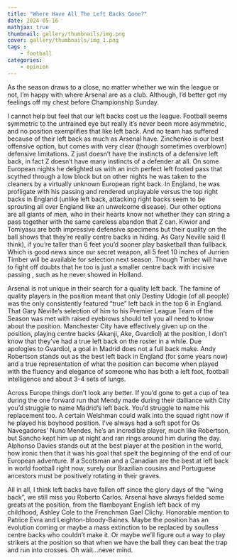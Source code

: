 ```yaml
---
title: "Where Have All The Left Backs Gone?"
date: 2024-05-16
mathjax: true
thumbnail: gallery/thumbnails/img.png
cover: gallery/thumbnails/img_1.png
tags : 
    - football
categories:
    - opinion
---
```


As the season draws to a close, no matter whether we win the league or not, I’m happy with where Arsenal are as a club. Although, I’d better get my feelings off my chest before Championship Sunday. 

I cannot help but feel that our left backs cost us the league. Football seems symmetric to the untrained eye but really it’s never been more asymmetric, and no position exemplifies that like left back. And no team has suffered because of their left back as much as Arsenal have. Zinchenko is our best offensive option, but comes with very clear (though sometimes overblown) defensive limitations. Z just doesn’t have the instincts of a defensive left back, in fact Z doesn’t have many instincts of a defender at all. On some European nights he delighted us with an inch perfect left footed pass that scythed through a low block but on other nights he was taken to the cleaners by a virtually unknown European right back. In England, he was profligate with his passing and rendered unplayable versus the top right backs in England (unlike left back, attacking right backs seem to be sprouting all over England like an unwelcome disease). Our other options are all giants of men, who in their hearts know not whether they can string a pass together with the same careless abandon that Z can. Kiwior and Tomiyasu are both impressive defensive specimens but their quality on the ball shows that they’re really centre backs in hiding. As Gary Neville said (I think), if you’re taller than 6 feet you’d sooner play basketball than fullback. Which is good news since our secret weapon, all 5 feet 10 inches of Jurrien Timber will be available for selection next season. Though Timber will have to fight off doubts that he too is just a smaller centre back with incisive passing , such as he never showed in Holland. 

Arsenal is not unique in their search for a quality left back. The famine of quality players in the position meant that only Destiny Udogie (of all people) was the only consistently featured “true” left back in the top 6 in England. That Gary Neville’s selection of him to his Premier League Team of the Season was met with raised eyebrows should tell you all need to know about the position. Manchester City have effectively given up on the position, playing centre backs (Akanji, Ake, Gvardiol) at the position, I don’t know that they’ve had a true left back on the roster in a while. Due apologies to Gvardiol, a goal in Madrid does not a full back make. Andy Robertson stands out as the best left back in England (for some years now) and a true representation of what the position can become when played with the fluency and elegance of someone who has both a left foot, football intelligence and about 3-4 sets of lungs. 

Across Europe things don’t look any better. If you’d gone to get a cup of tea during the one forward run that Mendy made during their dalliance with City you’d struggle to name Madrid’s left back. You’d struggle to name his replacement too. A certain Welshman could walk into the squad right now if he played his boyhood position. I’ve always had a soft spot for Os Navegadores’ Nuno Mendes, he’s an incredible player, much like Robertson, but Sancho kept him up at night and ran rings around him during the day. Alphonso Davies stands out at the best player at the position in the world, how ironic then that it was his goal that spelt the beginning of the end of our European adventure. If a Scotsman and a Canadian are the best at left back in world football right now, surely our Brazilian cousins and Portuguese ancestors must be positively rotating in their graves. 

All in all, I think left backs have fallen off since the glory days of the “wing back”, we still miss you Roberto Carlos. Arsenal have always fielded some greats at the position, from the flamboyant English left back of my childhood, Ashley Cole to the Frenchman Gael Clichy. Honorable mention to Patrice Evra and Leighton-bloody-Baines. Maybe the position has an evolution coming or maybe a mass extinction to be replaced by soulless centre backs who couldn’t make it. Or maybe we’ll figure out a way to play strikers at the position so that when we have the ball they can beat the trap and run into crosses. Oh wait…never mind.